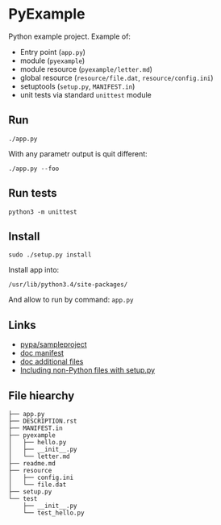 # PyExample

Python example project. Example of:

* Entry point (`app.py`)
* module (`pyexample`)
* module resource (`pyexample/letter.md`)
* global resource (`resource/file.dat`, `resource/config.ini`)
* setuptools (`setup.py`, `MANIFEST.in`)
* unit tests via standard `unittest` module

## Run

```
./app.py 
```

With any parametr output is quit different:

```
./app.py --foo
```

## Run tests

```
python3 -m unittest
```

## Install

```
sudo ./setup.py install
```

Install app into:

```
/usr/lib/python3.4/site-packages/
```

And allow to run by command: `app.py`

## Links

* [pypa/sampleproject](http://github.com/pypa/sampleproject)
* [doc manifest](https://docs.python.org/3.4/distutils/sourcedist.html#specifying-the-files-to-distribute)
* [doc additional files](https://docs.python.org/3.4/distutils/setupscript.html#installing-additional-files)
* [Including non-Python files with setup.py](http://stackoverflow.com/questions/1612733/including-non-python-files-with-setup-py)

## File hiearchy

```
├── app.py
├── DESCRIPTION.rst
├── MANIFEST.in
├── pyexample
│   ├── hello.py
│   ├── __init__.py
│   └── letter.md
├── readme.md
├── resource
│   ├── config.ini
│   └── file.dat
├── setup.py
└── test
    ├── __init__.py
    └── test_hello.py
```
